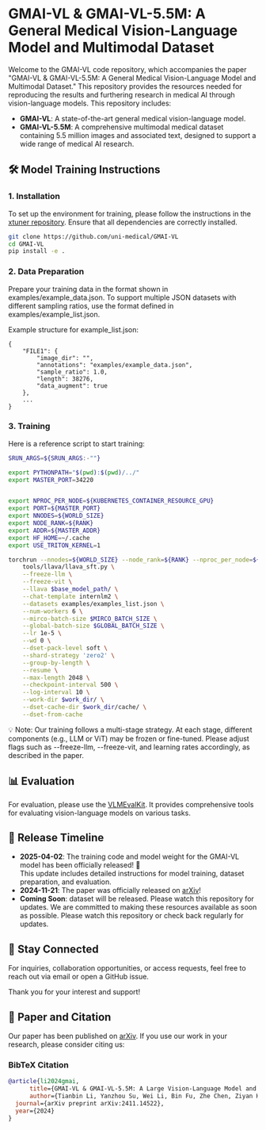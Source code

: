 # GMAI-VL & GMAI-VL-5.5M: A General Medical Vision-Language Model and Multimodal Dataset

Welcome to the GMAI-VL code repository, which accompanies the paper "GMAI-VL & GMAI-VL-5.5M: A General Medical Vision-Language Model and Multimodal Dataset." This repository provides the resources needed for reproducing the results and furthering research in medical AI through vision-language models.
This repository includes:

- **GMAI-VL**: A state-of-the-art general medical vision-language model.
- **GMAI-VL-5.5M**: A comprehensive multimodal medical dataset containing 5.5 million images and associated text, designed to support a wide range of medical AI research.


## 🛠️ Model Training Instructions

### 1. Installation

To set up the environment for training, please follow the instructions in the [xtuner repository](https://github.com/InternLM/xtuner). Ensure that all dependencies are correctly installed.
```bash
git clone https://github.com/uni-medical/GMAI-VL
cd GMAI-VL
pip install -e .
```
### 2. Data Preparation

Prepare your training data in the format shown in examples/example_data.json. To support multiple JSON datasets with different sampling ratios, use the format defined in examples/example_list.json.

Example structure for example_list.json:
```
{
    "FILE1": {
        "image_dir": "",
        "annotations": "examples/example_data.json",
        "sample_ratio": 1.0,
        "length": 38276,
        "data_augment": true
    },
    ...
}
```
### 3. Training

Here is a reference script to start training:

```bash
SRUN_ARGS=${SRUN_ARGS:-""}

export PYTHONPATH="$(pwd):$(pwd)/../"
export MASTER_PORT=34220


export NPROC_PER_NODE=${KUBERNETES_CONTAINER_RESOURCE_GPU}
export PORT=${MASTER_PORT}
export NNODES=${WORLD_SIZE}
export NODE_RANK=${RANK}
export ADDR=${MASTER_ADDR}
export HF_HOME=~/.cache
export USE_TRITON_KERNEL=1

torchrun --nnodes=${WORLD_SIZE} --node_rank=${RANK} --nproc_per_node=${NPROC_PER_NODE} --master_addr=${MASTER_ADDR} --master_port=${MASTER_PORT} \
    tools/llava/llava_sft.py \
    --freeze-llm \
    --freeze-vit \
    --llava $base_model_path/ \
    --chat-template internlm2 \
    --datasets examples/examples_list.json \
    --num-workers 6 \
    --mirco-batch-size $MIRCO_BATCH_SIZE \
    --global-batch-size $GLOBAL_BATCH_SIZE \
    --lr 1e-5 \
    --wd 0 \
    --dset-pack-level soft \
    --shard-strategy 'zero2' \
    --group-by-length \
    --resume \
    --max-length 2048 \
    --checkpoint-interval 500 \
    --log-interval 10 \
    --work-dir $work_dir/ \
    --dset-cache-dir $work_dir/cache/ \
    --dset-from-cache
  ```
💡 Note: Our training follows a multi-stage strategy. At each stage, different components (e.g., LLM or ViT) may be frozen or fine-tuned. Please adjust flags such as --freeze-llm, --freeze-vit, and learning rates accordingly, as described in the paper.
## 📊 Evaluation
For evaluation, please use the [VLMEvalKit](https://github.com/open-compass/VLMEvalKit). It provides comprehensive tools for evaluating vision-language models on various tasks.

## 📅 Release Timeline

- **2025-04-02**: The training code and model weight for the GMAI-VL model has been officially released! 🎉  
This update includes detailed instructions for model training, dataset preparation, and evaluation.
- **2024-11-21**: The paper was officially released on [arXiv](https://arxiv.org/abs/2411.14522)!
- **Coming Soon**: dataset will be released. Please watch this repository for updates. We are committed to making these resources available as soon as possible. Please watch this repository or check back regularly for updates.

## 🔗 Stay Connected

For inquiries, collaboration opportunities, or access requests, feel free to reach out via email or open a GitHub issue.

Thank you for your interest and support!
## 📄 Paper and Citation

Our paper has been published on [arXiv](https://arxiv.org/abs/2411.14522). If you use our work in your research, please consider citing us:

### BibTeX Citation
```bibtex
@article{li2024gmai,
      title={GMAI-VL & GMAI-VL-5.5M: A Large Vision-Language Model and A Comprehensive Multimodal Dataset Towards General Medical AI},
      author={Tianbin Li, Yanzhou Su, Wei Li, Bin Fu, Zhe Chen, Ziyan Huang, Guoan Wang, Chenglong Ma, Ying Chen, Ming Hu, Yanjun Li, Pengcheng Chen, Xiaowei Hu, Zhongying Deng, Yuanfeng Ji, Jin Ye, Yu Qiao, Junjun He},
  journal={arXiv preprint arXiv:2411.14522},
  year={2024}
}